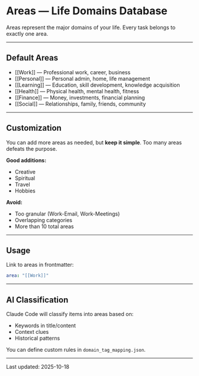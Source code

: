 # Areas — Life Domains Database

Areas represent the major domains of your life. Every task belongs to exactly one area.

---

## Default Areas

- [[Work]] — Professional work, career, business
- [[Personal]] — Personal admin, home, life management
- [[Learning]] — Education, skill development, knowledge acquisition
- [[Health]] — Physical health, mental health, fitness
- [[Finance]] — Money, investments, financial planning
- [[Social]] — Relationships, family, friends, community

---

## Customization

You can add more areas as needed, but **keep it simple**. Too many areas defeats the purpose.

**Good additions:**
- Creative
- Spiritual
- Travel
- Hobbies

**Avoid:**
- Too granular (Work-Email, Work-Meetings)
- Overlapping categories
- More than 10 total areas

---

## Usage

Link to areas in frontmatter:

```yaml
area: "[[Work]]"
```

---

## AI Classification

Claude Code will classify items into areas based on:
- Keywords in title/content
- Context clues
- Historical patterns

You can define custom rules in `domain_tag_mapping.json`.

---

Last updated: 2025-10-18
